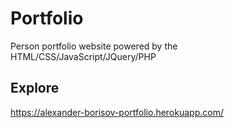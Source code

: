 # Portfolio

Person portfolio website powered by the HTML/CSS/JavaScript/JQuery/PHP


## Explore

https://alexander-borisov-portfolio.herokuapp.com/
